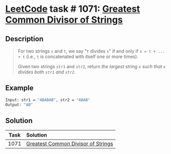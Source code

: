# [LeetCode][leetcode] task # 1071: [Greatest Common Divisor of Strings][task]

Description
-----------

> For two strings `s` and `t`, we say "`t` divides `s`" if and only if `s = t + ... + t`
> (i.e., `t` is concatenated with itself one or more times).
> 
> Given two strings `str1` and `str2`, return _the largest string `x` such that `x` divides both `str1` and `str2`_.

Example
-------

```sh
Input: str1 = "ABABAB", str2 = "ABAB"
Output: "AB"
```

Solution
--------

| Task | Solution                                       |
|:----:|:-----------------------------------------------|
| 1071 | [Greatest Common Divisor of Strings][solution] |


[leetcode]: <http://leetcode.com/>
[task]: <https://leetcode.com/problems/greatest-common-divisor-of-strings/>
[solution]: <https://github.com/wellaxis/praxis-leetcode/blob/main/src/main/java/com/witalis/praxis/leetcode/task/h11/p1071/option/Practice.java>
